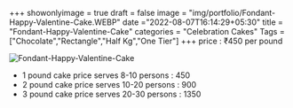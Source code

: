 +++
showonlyimage = true
draft = false
image = "img/portfolio/Fondant-Happy-Valentine-Cake.WEBP"
date ="2022-08-07T16:14:29+05:30"
title = "Fondant-Happy-Valentine-Cake"
categories = "Celebration Cakes"
Tags = ["Chocolate","Rectangle","Half Kg","One Tier"]
+++
price : ₹450 per pound
<!--more-->
![Fondant-Happy-Valentine-Cake](/img/portfolio/Fondant-Happy-Valentine-Cake.WEBP)
* 1 pound cake price serves 8-10 persons : 450
* 2 pound cake price serves 10-20 persons : 900
* 3 pound cake price serves 20-30 persons : 1350
